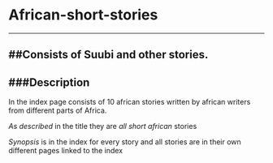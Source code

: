 # African-short-stories
---
##Consists of Suubi and other stories.
---
###Description
---
In the index page consists of  10 african stories written by african writers from different parts of Africa.


*As described* in the title they are *all short african* stories


*Synopsis* is in the index for every story and all stories are in their own different pages linked to the index
